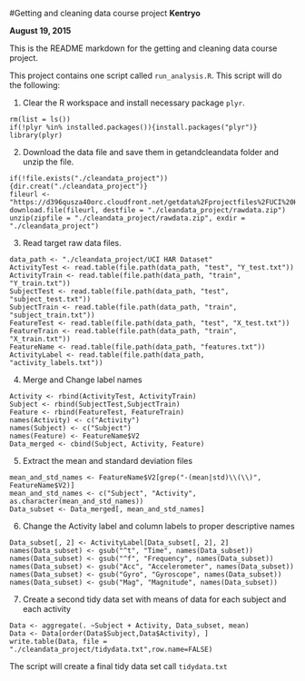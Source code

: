 #Getting and cleaning data course project
**Kentryo**

**August 19, 2015**

This is the README markdown for the getting and cleaning data course project.

This project contains one script called `run_analysis.R`. This script will do the following:

1. Clear the R workspace and install necessary package `plyr`.
```{r}
rm(list = ls())
if(!plyr %in% installed.packages()){install.packages("plyr")}
library(plyr)
```
2. Download the data file and save them in getandcleandata folder and unzip the file.
```{r}
if(!file.exists("./cleandata_project")){dir.creat("./cleandata_project")}
fileurl <- "https://d396qusza40orc.cloudfront.net/getdata%2Fprojectfiles%2FUCI%20HAR%20Dataset.zip"
download.file(fileurl, destfile = "./cleandata_project/rawdata.zip")
unzip(zipfile = "./cleandata_project/rawdata.zip", exdir = "./cleandata_project")
```
3. Read target raw data files.
```{r}
data_path <- "./cleandata_project/UCI HAR Dataset"
ActivityTest <- read.table(file.path(data_path, "test", "Y_test.txt"))
ActivityTrain <- read.table(file.path(data_path, "train", "Y_train.txt"))
SubjectTest <- read.table(file.path(data_path, "test", "subject_test.txt"))
SubjectTrain <- read.table(file.path(data_path, "train", "subject_train.txt"))
FeatureTest <- read.table(file.path(data_path, "test", "X_test.txt"))
FeatureTrain <- read.table(file.path(data_path, "train", "X_train.txt"))
FeatureName <- read.table(file.path(data_path, "features.txt"))
ActivityLabel <- read.table(file.path(data_path, "activity_labels.txt"))
```
4. Merge and Change label names
```{r}
Activity <- rbind(ActivityTest, ActivityTrain)
Subject <- rbind(SubjectTest,SubjectTrain)
Feature <- rbind(FeatureTest, FeatureTrain)
names(Activity) <- c("Activity")
names(Subject) <- c("Subject")
names(Feature) <- FeatureName$V2
Data_merged <- cbind(Subject, Activity, Feature)
```
5. Extract the mean and standard deviation files
```{r}
mean_and_std_names <- FeatureName$V2[grep("-(mean|std)\\(\\)", FeatureName$V2)]
mean_and_std_names <- c("Subject", "Activity", as.character(mean_and_std_names))
Data_subset <- Data_merged[, mean_and_std_names]
```
6. Change the Activity label and column labels to proper descriptive names
```{r}
Data_subset[, 2] <- ActivityLabel[Data_subset[, 2], 2]
names(Data_subset) <- gsub("^t", "Time", names(Data_subset))
names(Data_subset) <- gsub("^f", "Frequency", names(Data_subset))
names(Data_subset) <- gsub("Acc", "Accelerometer", names(Data_subset))
names(Data_subset) <- gsub("Gyro", "Gyroscope", names(Data_subset))
names(Data_subset) <- gsub("Mag", "Magnitude", names(Data_subset))
```
7. Create a second tidy data set with means of data for each subject and each activity
```{r}
Data <- aggregate(. ~Subject + Activity, Data_subset, mean)
Data <- Data[order(Data$Subject,Data$Activity), ]
write.table(Data, file = "./cleandata_project/tidydata.txt",row.name=FALSE)
```

The script will create a final tidy data set call `tidydata.txt`